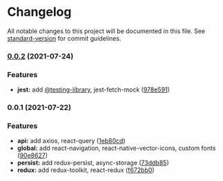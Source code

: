 # Changelog

All notable changes to this project will be documented in this file. See [standard-version](https://github.com/conventional-changelog/standard-version) for commit guidelines.

### [0.0.2](https://github.com/rifandani/native-template/compare/v0.0.1...v0.0.2) (2021-07-24)


### Features

* **jest:** add [@testing-library](https://github.com/testing-library), jest-fetch-mock ([978e591](https://github.com/rifandani/native-template/commit/978e591adb900651dbf1014a3590b812cc657045))

### 0.0.1 (2021-07-22)

### Features

- **api:** add axios, react-query ([1eb80cd](https://github.com/rifandani/native-template/commit/1eb80cde894d92182a8cad50af89f86643c3e20a))
- **global:** add react-navigation, react-native-vector-icons, custom fonts ([90e8627](https://github.com/rifandani/native-template/commit/90e8627a65d99e3b201e6a3a8cf7df1557dcc180))
- **persist:** add redux-persist, async-storage ([73ddb85](https://github.com/rifandani/native-template/commit/73ddb851b99edd2452b8aba3c5614213779436d5))
- **redux:** add redux-toolkit, react-redux ([f672bb0](https://github.com/rifandani/native-template/commit/f672bb0289c30e156f9d7372df2f4d3ba6543731))
